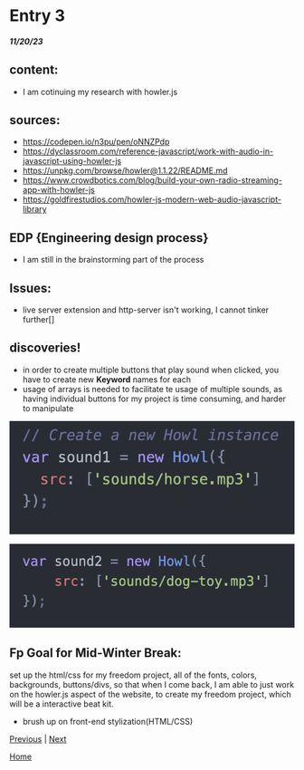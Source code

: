 # Entry 3
##### 11/20/23

## content:
* I am cotinuing my research with howler.js
## sources:
* https://codepen.io/n3pu/pen/oNNZPdp
* https://dyclassroom.com/reference-javascript/work-with-audio-in-javascript-using-howler-js
* https://unpkg.com/browse/howler@1.1.22/README.md
* https://www.crowdbotics.com/blog/build-your-own-radio-streaming-app-with-howler-js
* https://goldfirestudios.com/howler-js-modern-web-audio-javascript-library
## EDP {Engineering design process}
* I am still in the brainstorming part of the process

## Issues:
* live server extension and http-server isn't working, I cannot tinker further[]
## discoveries!
* in order to create multiple buttons that play sound when clicked, you have to create new **Keyword** names for each
* usage of arrays is needed to facilitate te usage of multiple sounds, as having individual buttons for my project is time consuming, and harder to manipulate




![my image](screenshots/sound1.png)

![my image](screenshots/sound2.png)





## Fp Goal for Mid-Winter Break:

set up the html/css for my freedom project, all of the fonts, colors, backgrounds, buttons/divs, so that when I come back, I am able to just work on the howler.js aspect of the website, to create my freedom project, which will be a interactive beat kit.


* brush up on front-end stylization(HTML/CSS)


[Previous](entry02.md) | [Next](entry04.md)

[Home](../README.md)
